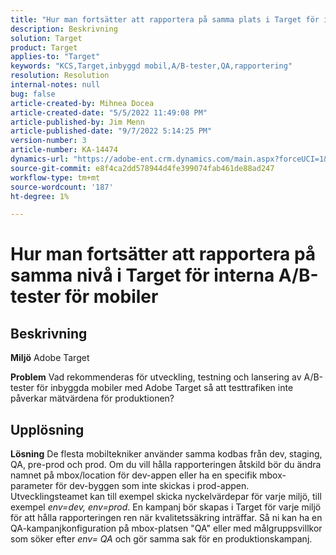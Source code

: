 ```yaml
---
title: "Hur man fortsätter att rapportera på samma plats i Target för interna A/B-tester för mobiler"
description: Beskrivning
solution: Target
product: Target
applies-to: "Target"
keywords: "KCS,Target,inbyggd mobil,A/B-tester,QA,rapportering"
resolution: Resolution
internal-notes: null
bug: false
article-created-by: Mihnea Docea
article-created-date: "5/5/2022 11:49:08 PM"
article-published-by: Jim Menn
article-published-date: "9/7/2022 5:14:25 PM"
version-number: 3
article-number: KA-14474
dynamics-url: "https://adobe-ent.crm.dynamics.com/main.aspx?forceUCI=1&pagetype=entityrecord&etn=knowledgearticle&id=5a7119f3-cdcc-ec11-a7b5-6045bd00dbbc"
source-git-commit: e8f4ca2dd578944d4fe399074fab461de88ad247
workflow-type: tm+mt
source-wordcount: '187'
ht-degree: 1%

---
```


# Hur man fortsätter att rapportera på samma nivå i Target för interna A/B-tester för mobiler

## Beskrivning


<b>Miljö</b>
Adobe Target

<b>Problem</b>
Vad rekommenderas för utveckling, testning och lansering av A/B-tester för inbyggda mobiler med Adobe Target så att testtrafiken inte påverkar mätvärdena för produktionen?


## Upplösning


<b>Lösning</b>
De flesta mobiltekniker använder samma kodbas från dev, staging, QA, pre-prod och prod.
Om du vill hålla rapporteringen åtskild bör du ändra namnet på mbox/location för dev-appen eller ha en specifik mbox-parameter för dev-byggen som inte skickas i prod-appen.
Utvecklingsteamet kan till exempel skicka nyckelvärdepar för varje miljö, till exempel *env=dev, env=prod*.
En kampanj bör skapas i Target för varje miljö för att hålla rapporteringen ren när kvalitetssäkring inträffar.
Så ni kan ha en QA-kampanjkonfiguration på mbox-platsen &quot;QA&quot; eller med målgruppsvillkor som söker efter *env= QA* och gör samma sak för en produktionskampanj.
